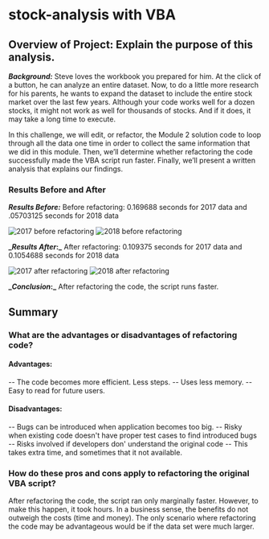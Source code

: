 # **stock-analysis with VBA**

## Overview of Project: Explain the purpose of this analysis.
**_Background:_** Steve loves the workbook you prepared for him. At the click of a button, he can analyze an entire dataset. Now, to do a little more research for his parents, he wants to expand the dataset to include the entire stock market over the last few years. Although your code works well for a dozen stocks, it might not work as well for thousands of stocks. And if it does, it may take a long time to execute.

In this challenge, we will edit, or refactor, the Module 2 solution code to loop through all the data one time in order to collect the same information that we did in this module. Then, we’ll determine whether refactoring the code successfully made the VBA script run faster. Finally, we’ll present a written analysis that explains our findings.

### **Results Before and After**
**_Results Before:_** Before refactoring: 0.169688 seconds for 2017 data and .05703125 seconds for 2018 data

![2017 before refactoring](https://i.imgur.com/4UFxydv.png)
![2018 before refactoring](https://i.imgur.com/WkkzH9U.png)


**__Results After_:_** After refactoring: 0.109375 seconds for 2017 data and 0.1054688 seconds for 2018 data

![2017 after refactoring](https://i.imgur.com/BnLcbR0.png)
![2018 after refactoring](https://i.imgur.com/irtzbNO.png)

**__Conclusion_:_** After refactoring the code, the script runs faster.

## Summary

### What are the advantages or disadvantages of refactoring code?   

#### Advantages:
-- The code becomes more efficient. Less steps.
-- Uses less memory.
-- Easy to read for future users.

####  Disadvantages:
-- Bugs can be introduced when application becomes too big.
-- Risky when existing code doesn't have proper test cases to find introduced bugs
-- Risks involved if developers don' understand the original code
-- This takes extra time, and sometimes that it not available.

### How do these pros and cons apply to refactoring the original VBA script?

After refactoring the code, the script ran only marginally faster. However, to make this happen, it took hours. In a business sense, the benefits do not outweigh the costs (time and money). The only scenario where refactoring the code may be advantageous would be if the data set were much larger.
